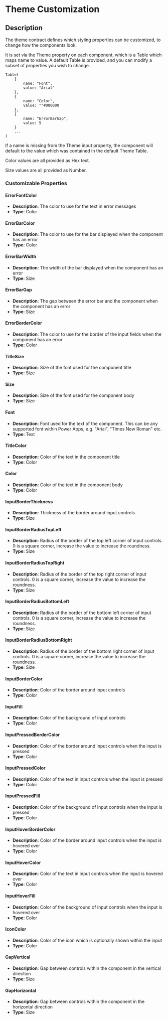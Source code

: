 # Theme Customization

## Description

The theme contract defines which styling properties can be customized, to change how the components look.

It is set via the Theme property on each component, which is a Table which maps name to value. A default Table is provided,
and you can modify a subset of properties you wish to change.

```
Table(
    {
        name: "Font",
        value: "Arial"
    },
    {
        name: "Color",
        value: ""#000000
    },
    {
        name: "ErrorBarGap",
        value: 5
    }
    ...
)
```

If a name is missing from the Theme input property, the component will default to the value which was contained in the default Theme Table.

Color values are all provided as Hex text.

Size values are all provided as Number.

### Customizable Properties

#### ErrorFontColor
- **Description**: The color to use for the text in error messages
- **Type**: Color

#### ErrorBarColor
- **Description**: The color to use for the bar displayed when the component has an error
- **Type**: Color

#### ErrorBarWidth
- **Description**: The width of the bar displayed when the component has an error
- **Type**: Size

#### ErrorBarGap
- **Description**: The gap between the error bar and the component when the component has an error
- **Type**: Size

#### ErrorBorderColor
- **Description**: The color to use for the border of the input fields when the component has an error
- **Type**: Color

#### TitleSize
- **Description**: Size of the font used for the component title
- **Type**: Size

#### Size
- **Description**: Size of the font used for the component body
- **Type**: Size

#### Font
- **Description**: Font used for the text of the component. This can be any supported font within Power Apps, e.g. "Arial", "Times New Roman" etc.
- **Type**: Text

#### TitleColor
- **Description**: Color of the text in the component title
- **Type**: Color

#### Color
- **Description**: Color of the text in the component body
- **Type**: Color

#### InputBorderThickness
- **Description**: Thickness of the border around input controls
- **Type**: Size

#### InputBorderRadiusTopLeft
- **Description**: Radius of the border of the top left corner of input controls. 0 is a square corner, increase the value to increase the roundness.
- **Type**: Size

#### InputBorderRadiusTopRight
- **Description**: Radius of the border of the top right corner of input controls. 0 is a square corner, increase the value to increase the roundness.
- **Type**: Size

#### InputBorderRadiusBottomLeft
- **Description**: Radius of the border of the bottom left corner of input controls. 0 is a square corner, increase the value to increase the roundness.
- **Type**: Size

#### InputBorderRadiusBottomRight
- **Description**: Radius of the border of the bottom right corner of input controls. 0 is a square corner, increase the value to increase the roundness.
- **Type**: Size

#### InputBorderColor
- **Description**: Color of the border around input controls
- **Type**: Color

#### InputFill
- **Description**: Color of the background of input controls
- **Type**: Color

#### InputPressedBorderColor
- **Description**: Color of the border around input controls when the input is pressed
- **Type**: Color

#### InputPressedColor
- **Description**: Color of the text in input controls when the input is pressed
- **Type**: Color

#### InputPressedFill
- **Description**: Color of the background of input controls when the input is pressed
- **Type**: Color

#### InputHoverBorderColor
- **Description**: Color of the border around input controls when the input is hovered over
- **Type**: Color

#### InputHoverColor
- **Description**: Color of the text in input controls when the input is hovered over
- **Type**: Color

#### InputHoverFill
- **Description**: Color of the background of input controls when the input is hovered over
- **Type**: Color

#### IconColor
- **Description**: Color of the icon which is optionally shown within the input
- **Type**: Color

#### GapVertical
- **Description**: Gap between controls within the component in the vertical direction
- **Type**: Size

#### GapHorizontal
- **Description**: Gap between controls within the component in the horizontal direction
- **Type**: Size